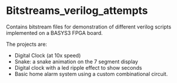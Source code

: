 # Bitstreams_verilog_attempts
 
Contains bitstream files for demonstration of different verilog scripts implemented on a BASYS3 FPGA board.

The projects are:
- Digital Clock (at 10x speed)
- Snake: a snake animation on the 7 segment display
- Digital clock with a led ripple effect to show seconds
- Basic home alarm system using a custom combinational circuit. 
